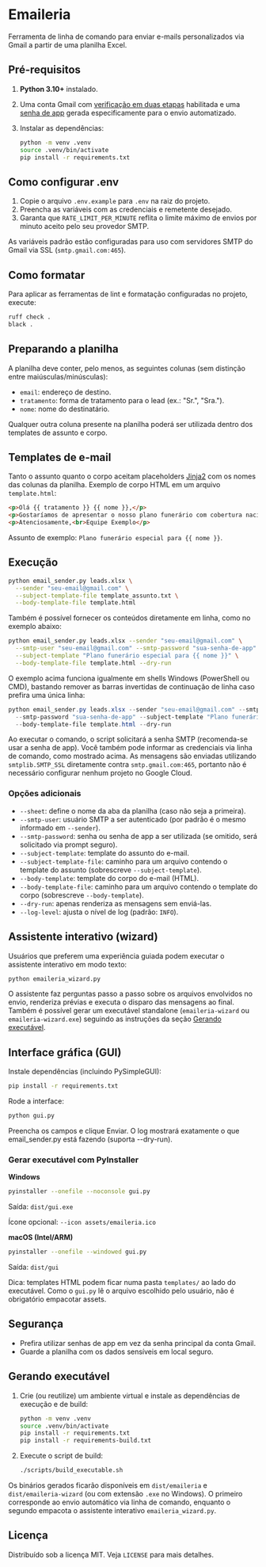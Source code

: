 # Emaileria

Ferramenta de linha de comando para enviar e-mails personalizados via Gmail a partir de uma planilha Excel.

## Pré-requisitos

1. **Python 3.10+** instalado.
2. Uma conta Gmail com [verificação em duas etapas](https://myaccount.google.com/security) habilitada e uma [senha de app](https://support.google.com/accounts/answer/185833) gerada especificamente para o envio automatizado.
3. Instalar as dependências:

   ```bash
   python -m venv .venv
   source .venv/bin/activate
   pip install -r requirements.txt
   ```

## Como configurar .env

1. Copie o arquivo `.env.example` para `.env` na raiz do projeto.
2. Preencha as variáveis com as credenciais e remetente desejado.
3. Garanta que `RATE_LIMIT_PER_MINUTE` reflita o limite máximo de envios por minuto aceito pelo seu provedor SMTP.

As variáveis padrão estão configuradas para uso com servidores SMTP do Gmail via SSL (`smtp.gmail.com:465`).

## Como formatar

Para aplicar as ferramentas de lint e formatação configuradas no projeto, execute:

```bash
ruff check .
black .
```

## Preparando a planilha

A planilha deve conter, pelo menos, as seguintes colunas (sem distinção entre maiúsculas/minúsculas):

- `email`: endereço de destino.
- `tratamento`: forma de tratamento para o lead (ex.: "Sr.", "Sra.").
- `nome`: nome do destinatário.

Qualquer outra coluna presente na planilha poderá ser utilizada dentro dos templates de assunto e corpo.

## Templates de e-mail

Tanto o assunto quanto o corpo aceitam placeholders [Jinja2](https://jinja.palletsprojects.com/) com os nomes das colunas da planilha. Exemplo de corpo HTML em um arquivo `template.html`:

```html
<p>Olá {{ tratamento }} {{ nome }},</p>
<p>Gostaríamos de apresentar o nosso plano funerário com cobertura nacional...</p>
<p>Atenciosamente,<br>Equipe Exemplo</p>
```

Assunto de exemplo: `Plano funerário especial para {{ nome }}`.

## Execução

```bash
python email_sender.py leads.xlsx \
  --sender "seu-email@gmail.com" \
  --subject-template-file template_assunto.txt \
  --body-template-file template.html
```

Também é possível fornecer os conteúdos diretamente em linha, como no exemplo abaixo:

```bash
python email_sender.py leads.xlsx --sender "seu-email@gmail.com" \
  --smtp-user "seu-email@gmail.com" --smtp-password "sua-senha-de-app" \
  --subject-template "Plano funerário especial para {{ nome }}" \
  --body-template-file template.html --dry-run
```

O exemplo acima funciona igualmente em shells Windows (PowerShell ou CMD),
bastando remover as barras invertidas de continuação de linha caso prefira
uma única linha:

```powershell
python email_sender.py leads.xlsx --sender "seu-email@gmail.com" --smtp-user "seu-email@gmail.com" `
  --smtp-password "sua-senha-de-app" --subject-template "Plano funerário especial para {{ nome }}" `
  --body-template-file template.html --dry-run
```

Ao executar o comando, o script solicitará a senha SMTP (recomenda-se usar a senha de app). Você também pode informar as credenciais via linha de comando, como mostrado acima. As mensagens são enviadas utilizando `smtplib.SMTP_SSL` diretamente contra `smtp.gmail.com:465`, portanto não é necessário configurar nenhum projeto no Google Cloud.

### Opções adicionais

- `--sheet`: define o nome da aba da planilha (caso não seja a primeira).
- `--smtp-user`: usuário SMTP a ser autenticado (por padrão é o mesmo informado em `--sender`).
- `--smtp-password`: senha ou senha de app a ser utilizada (se omitido, será solicitado via prompt seguro).
- `--subject-template`: template do assunto do e-mail.
- `--subject-template-file`: caminho para um arquivo contendo o template do assunto (sobrescreve `--subject-template`).
- `--body-template`: template do corpo do e-mail (HTML).
- `--body-template-file`: caminho para um arquivo contendo o template do corpo (sobrescreve `--body-template`).
- `--dry-run`: apenas renderiza as mensagens sem enviá-las.
- `--log-level`: ajusta o nível de log (padrão: `INFO`).

## Assistente interativo (wizard)

Usuários que preferem uma experiência guiada podem executar o assistente interativo em modo texto:

```bash
python emaileria_wizard.py
```

O assistente faz perguntas passo a passo sobre os arquivos envolvidos no envio, renderiza prévias e executa o disparo das mensagens ao final. Também é possível gerar um executável standalone (`emaileria-wizard` ou `emaileria-wizard.exe`) seguindo as instruções da seção [Gerando executável](#gerando-executável).

## Interface gráfica (GUI)

Instale dependências (incluindo PySimpleGUI):

```bash
pip install -r requirements.txt
```

Rode a interface:

```bash
python gui.py
```

Preencha os campos e clique Enviar.
O log mostrará exatamente o que email_sender.py está fazendo (suporta --dry-run).

### Gerar executável com PyInstaller

**Windows**

```bash
pyinstaller --onefile --noconsole gui.py
```

Saída: `dist/gui.exe`

Ícone opcional: `--icon assets/emaileria.ico`

**macOS (Intel/ARM)**

```bash
pyinstaller --onefile --windowed gui.py
```

Saída: `dist/gui`

Dica: templates HTML podem ficar numa pasta `templates/` ao lado do executável. Como o `gui.py` lê o arquivo escolhido pelo usuário, não é obrigatório empacotar assets.

## Segurança

- Prefira utilizar senhas de app em vez da senha principal da conta Gmail.
- Guarde a planilha com os dados sensíveis em local seguro.

## Gerando executável

1. Crie (ou reutilize) um ambiente virtual e instale as dependências de execução e de build:

   ```bash
   python -m venv .venv
   source .venv/bin/activate
   pip install -r requirements.txt
   pip install -r requirements-build.txt
   ```

2. Execute o script de build:

   ```bash
   ./scripts/build_executable.sh
   ```

Os binários gerados ficarão disponíveis em `dist/emaileria` e `dist/emaileria-wizard` (ou com extensão `.exe` no Windows).
O primeiro corresponde ao envio automático via linha de comando, enquanto o segundo empacota o assistente interativo `emaileria_wizard.py`.

## Licença

Distribuído sob a licença MIT. Veja `LICENSE` para mais detalhes.
